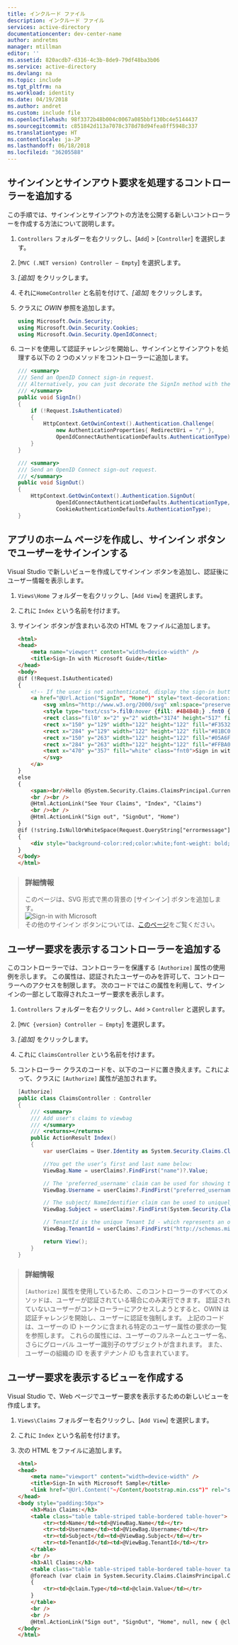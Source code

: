 ```yaml
---
title: インクルード ファイル
description: インクルード ファイル
services: active-directory
documentationcenter: dev-center-name
author: andretms
manager: mtillman
editor: ''
ms.assetid: 820acdb7-d316-4c3b-8de9-79df48ba3b06
ms.service: active-directory
ms.devlang: na
ms.topic: include
ms.tgt_pltfrm: na
ms.workload: identity
ms.date: 04/19/2018
ms.author: andret
ms.custom: include file
ms.openlocfilehash: 98f3372b48b004c0067a085bbf130bc4e5144437
ms.sourcegitcommit: c851842d113a7078c378d78d94fea8ff5948c337
ms.translationtype: HT
ms.contentlocale: ja-JP
ms.lasthandoff: 06/18/2018
ms.locfileid: "36205588"
---
```

## <a name="add-a-controller-to-handle-sign-in-and-sign-out-requests"></a>サインインとサインアウト要求を処理するコントローラーを追加する

この手順では、サインインとサインアウトの方法を公開する新しいコントローラーを作成する方法について説明します。

1.  `Controllers` フォルダーを右クリックし、[`Add`] > [`Controller`] を選択します。
2.  [`MVC (.NET version) Controller – Empty`] を選択します。
3.  *[追加]* をクリックします。
4.  それに`HomeController` と名前を付けて、*[追加]* をクリックします。
5.  クラスに *OWIN* 参照を追加します。

    ```csharp
    using Microsoft.Owin.Security;
    using Microsoft.Owin.Security.Cookies;
    using Microsoft.Owin.Security.OpenIdConnect;
    ```
    
6. コードを使用して認証チャレンジを開始し、サインインとサインアウトを処理する以下の 2 つのメソッドをコントローラーに追加します。
    
    ```csharp
    /// <summary>
    /// Send an OpenID Connect sign-in request.
    /// Alternatively, you can just decorate the SignIn method with the [Authorize] attribute
    /// </summary>
    public void SignIn()
    {
        if (!Request.IsAuthenticated)
        {
            HttpContext.GetOwinContext().Authentication.Challenge(
                new AuthenticationProperties{ RedirectUri = "/" },
                OpenIdConnectAuthenticationDefaults.AuthenticationType);
        }
    }
    
    /// <summary>
    /// Send an OpenID Connect sign-out request.
    /// </summary>
    public void SignOut()
    {
        HttpContext.GetOwinContext().Authentication.SignOut(
                OpenIdConnectAuthenticationDefaults.AuthenticationType,
                CookieAuthenticationDefaults.AuthenticationType);
    }
    ```

## <a name="create-the-apps-home-page-to-sign-in-users-via-a-sign-in-button"></a>アプリのホーム ページを作成し、サインイン ボタンでユーザーをサインインする

Visual Studio で新しいビューを作成してサインイン ボタンを追加し、認証後にユーザー情報を表示します。

1.  `Views\Home` フォルダーを右クリックし、[`Add View`] を選択します。
2.  これに `Index` という名前を付けます。
3.  サインイン ボタンが含まれいる次の HTML をファイルに追加します。

    ```html
    <html>
    <head>
        <meta name="viewport" content="width=device-width" />
        <title>Sign-In with Microsoft Guide</title>
    </head>
    <body>
    @if (!Request.IsAuthenticated)
    {
        <!-- If the user is not authenticated, display the sign-in button -->
        <a href="@Url.Action("SignIn", "Home")" style="text-decoration: none;">
            <svg xmlns="http://www.w3.org/2000/svg" xml:space="preserve" width="300px" height="50px" viewBox="0 0 3278 522" class="SignInButton">
            <style type="text/css">.fil0:hover {fill: #4B4B4B;} .fnt0 {font-size: 260px;font-family: 'Segoe UI Semibold', 'Segoe UI'; text-decoration: none;}</style>
            <rect class="fil0" x="2" y="2" width="3174" height="517" fill="black" />
            <rect x="150" y="129" width="122" height="122" fill="#F35325" />
            <rect x="284" y="129" width="122" height="122" fill="#81BC06" />
            <rect x="150" y="263" width="122" height="122" fill="#05A6F0" />
            <rect x="284" y="263" width="122" height="122" fill="#FFBA08" />
            <text x="470" y="357" fill="white" class="fnt0">Sign in with Microsoft</text>
            </svg>
        </a>
    }
    else
    {
        <span><br/>Hello @System.Security.Claims.ClaimsPrincipal.Current.FindFirst("name").Value;</span>
        <br /><br />
        @Html.ActionLink("See Your Claims", "Index", "Claims")
        <br /><br />
        @Html.ActionLink("Sign out", "SignOut", "Home")
    }
    @if (!string.IsNullOrWhiteSpace(Request.QueryString["errormessage"]))
    {
        <div style="background-color:red;color:white;font-weight: bold;">Error: @Request.QueryString["errormessage"]</div>
    }
    </body>
    </html>
    ```

<!--start-collapse-->
> ### <a name="more-information"></a>詳細情報
> このページは、SVG 形式で黒の背景の [サインイン] ボタンを追加します。<br/>![Sign-in with Microsoft](media/active-directory-develop-guidedsetup-aspnetwebapp-use/aspnetsigninbuttonsample.png)<br/> その他のサインイン ボタンについては、[このページ](https://docs.microsoft.com/azure/active-directory/develop/active-directory-branding-guidelines "ブランド化ガイドライン")をご覧ください。
<!--end-collapse-->

## <a name="add-a-controller-to-display-users-claims"></a>ユーザー要求を表示するコントローラーを追加する
このコントローラーでは、コントローラーを保護する `[Authorize]` 属性の使用例を示します。 この属性は、認証されたユーザーのみを許可して、コントローラーへのアクセスを制限します。 次のコードではこの属性を利用して、サインインの一部として取得されたユーザー要求を表示します。

1.  `Controllers` フォルダーを右クリックし、`Add` > `Controller` と選択します。
2.  [`MVC {version} Controller – Empty`] を選択します。
3.  *[追加]* をクリックします。
4.  これに `ClaimsController` という名前を付けます。
5.  コントローラー クラスのコードを、以下のコードに置き換えます。これによって、クラスに `[Authorize]` 属性が追加されます。

    ```csharp
    [Authorize]
    public class ClaimsController : Controller
    {
        /// <summary>
        /// Add user's claims to viewbag
        /// </summary>
        /// <returns></returns>
        public ActionResult Index()
        {
            var userClaims = User.Identity as System.Security.Claims.ClaimsIdentity;
    
            //You get the user’s first and last name below:
            ViewBag.Name = userClaims?.FindFirst("name")?.Value;
    
            // The 'preferred_username' claim can be used for showing the username
            ViewBag.Username = userClaims?.FindFirst("preferred_username")?.Value;
    
            // The subject/ NameIdentifier claim can be used to uniquely identify the user across the web
            ViewBag.Subject = userClaims?.FindFirst(System.Security.Claims.ClaimTypes.NameIdentifier)?.Value;
    
            // TenantId is the unique Tenant Id - which represents an organization in Azure AD
            ViewBag.TenantId = userClaims?.FindFirst("http://schemas.microsoft.com/identity/claims/tenantid")?.Value;
    
            return View();
        }
    }
    ```

<!--start-collapse-->
> ### <a name="more-information"></a>詳細情報
> `[Authorize]` 属性を使用しているため、このコントローラーのすべてのメソッドは、ユーザーが認証されている場合にのみ実行できます。 認証されていないユーザーがコントローラーにアクセスしようとすると、OWIN は認証チャレンジを開始し、ユーザーに認証を強制します。 上記のコードは、ユーザーの ID トークンに含まれる特定のユーザー属性の要求の一覧を参照します。 これらの属性には、ユーザーのフルネームとユーザー名、さらにグローバル ユーザー識別子のサブジェクトが含まれます。 また、ユーザーの組織の ID を表す*テナント ID* も含まれています。 
<!--end-collapse-->

## <a name="create-a-view-to-display-the-users-claims"></a>ユーザー要求を表示するビューを作成する

Visual Studio で、Web ページでユーザー要求を表示するための新しいビューを作成します。

1.  `Views\Claims` フォルダーを右クリックし、[`Add View`] を選択します。
2.  これに `Index` という名前を付けます。
3.  次の HTML をファイルに追加します。

    ```html
    <html>
    <head>
        <meta name="viewport" content="width=device-width" />
        <title>Sign-In with Microsoft Sample</title>
        <link href="@Url.Content("~/Content/bootstrap.min.css")" rel="stylesheet" type="text/css" />
    </head>
    <body style="padding:50px">
        <h3>Main Claims:</h3>
        <table class="table table-striped table-bordered table-hover">
            <tr><td>Name</td><td>@ViewBag.Name</td></tr>
            <tr><td>Username</td><td>@ViewBag.Username</td></tr>
            <tr><td>Subject</td><td>@ViewBag.Subject</td></tr>
            <tr><td>TenantId</td><td>@ViewBag.TenantId</td></tr>
        </table>
        <br />
        <h3>All Claims:</h3>
        <table class="table table-striped table-bordered table-hover table-condensed">
        @foreach (var claim in System.Security.Claims.ClaimsPrincipal.Current.Claims)
        {
            <tr><td>@claim.Type</td><td>@claim.Value</td></tr>
        }
        </table>
        <br />
        <br />
        @Html.ActionLink("Sign out", "SignOut", "Home", null, new { @class = "btn btn-primary" })
    </body>
    </html>
    ```
